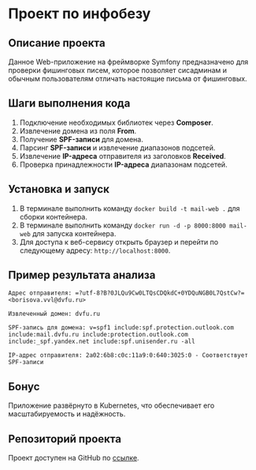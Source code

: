 # Проект по инфобезу

## Описание проекта
Данное Web-приложение на фреймворке Symfony предназначено для проверки фишинговых писем, которое позволяет сисадминам и обычным пользователям отличать настоящие письма от фишинговых.

## Шаги выполнения кода
1.	Подключение необходимых библиотек через **Composer**.
2.	Извлечение домена из поля **From**.
3.	Получение **SPF-записи** для домена.
4.	Парсинг **SPF-записи** и извлечение диапазонов подсетей.
5.  Извлечение **IP-адреса** отправителя из заголовков **Received**.
6.  Проверка принадлежности **IP-адреса** диапазонам подсетей.

## Установка и запуск
1.	В терминале выполнить команду `docker build -t mail-web .` для сборки контейнера.
2.	В терминале выполнить команду `docker run -d -p 8000:8000 mail-web` для запуска контейнера.
3.  Для доступа к веб-сервису открыть браузер и перейти по следующему адресу: `http://localhost:8000`.

## Пример результата анализа
```
Адрес отправителя: =?utf-8?B?0JLQu9Cw0LTQsCDQkdC+0YDQuNGB0L7QstCw?= <borisova.vvl@dvfu.ru>

Извлеченный домен: dvfu.ru

SPF-запись для домена: v=spf1 include:spf.protection.outlook.com include:mail.dvfu.ru include:protection.outlook.com include:_spf.yandex.net include:spf.unisender.ru -all

IP-адрес отправителя: 2a02:6b8:c0c:11a9:0:640:3025:0 - Соответствует SPF-записи
```

## Бонус
Приложение развёрнуто в Kubernetes, что обеспечивает его масштабируемость и надёжность.

## Репозиторий проекта
Проект доступен на GitHub по [ссылке](https://github.com/kawa11Tensh1/Mail_guard-web.git).